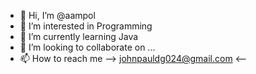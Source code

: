 - 👋 Hi, I’m @aampol
- 👀 I’m interested in Programming
- 🌱 I’m currently learning Java
- 💞️ I’m looking to collaborate on ...
- 📫 How to reach me --> johnpauldg024@gmail.com <--

<!---
aampol/aampol is a ✨ special ✨ repository because its `README.md` (this file) appears on your GitHub profile.
You can click the Preview link to take a look at your changes.
--->
